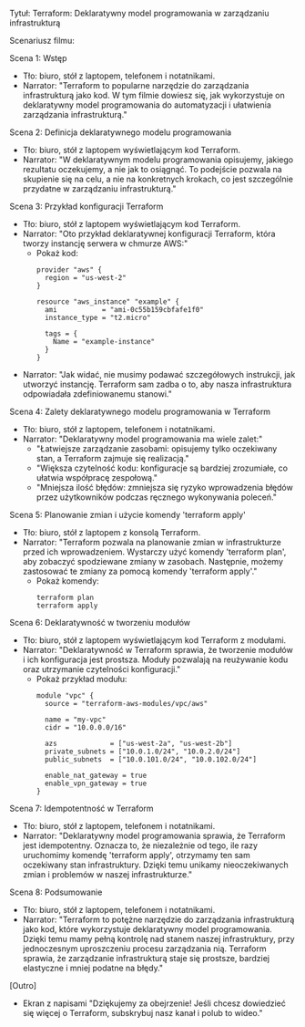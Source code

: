 Tytuł: Terraform: Deklaratywny model programowania w zarządzaniu infrastrukturą

Scenariusz filmu:

Scena 1: Wstęp
- Tło: biuro, stół z laptopem, telefonem i notatnikami.
- Narrator: "Terraform to popularne narzędzie do zarządzania infrastrukturą jako kod. W tym filmie dowiesz się, jak wykorzystuje on deklaratywny model programowania do automatyzacji i ułatwienia zarządzania infrastrukturą."

Scena 2: Definicja deklaratywnego modelu programowania
- Tło: biuro, stół z laptopem wyświetlającym kod Terraform.
- Narrator: "W deklaratywnym modelu programowania opisujemy, jakiego rezultatu oczekujemy, a nie jak to osiągnąć. To podejście pozwala na skupienie się na celu, a nie na konkretnych krokach, co jest szczególnie przydatne w zarządzaniu infrastrukturą."

Scena 3: Przykład konfiguracji Terraform
- Tło: biuro, stół z laptopem wyświetlającym kod Terraform.
- Narrator: "Oto przykład deklaratywnej konfiguracji Terraform, która tworzy instancję serwera w chmurze AWS:"
  - Pokaż kod:
    ```
    provider "aws" {
      region = "us-west-2"
    }

    resource "aws_instance" "example" {
      ami           = "ami-0c55b159cbfafe1f0"
      instance_type = "t2.micro"

      tags = {
        Name = "example-instance"
      }
    }
    ```
- Narrator: "Jak widać, nie musimy podawać szczegółowych instrukcji, jak utworzyć instancję. Terraform sam zadba o to, aby nasza infrastruktura odpowiadała zdefiniowanemu stanowi."

Scena 4: Zalety deklaratywnego modelu programowania w Terraform
- Tło: biuro, stół z laptopem, telefonem i notatnikami.
- Narrator: "Deklaratywny model programowania ma wiele zalet:"
  - "Łatwiejsze zarządzanie zasobami: opisujemy tylko oczekiwany stan, a Terraform zajmuje się realizacją."
  - "Większa czytelność kodu: konfiguracje są bardziej zrozumiałe, co ułatwia współpracę zespołową."
  - "Mniejsza ilość błędów: zmniejsza się ryzyko wprowadzenia błędów przez użytkowników podczas ręcznego wykonywania poleceń."

Scena 5: Planowanie zmian i użycie komendy 'terraform apply'
- Tło: biuro, stół z laptopem z konsolą Terraform.
- Narrator: "Terraform pozwala na planowanie zmian w infrastrukturze przed ich wprowadzeniem. Wystarczy użyć komendy 'terraform plan', aby zobaczyć spodziewane zmiany w zasobach. Następnie, możemy zastosować te zmiany za pomocą komendy 'terraform apply'."
  - Pokaż komendy:
    ```
    terraform plan
    terraform apply
    ```

Scena 6: Deklaratywność w tworzeniu modułów
- Tło: biuro, stół z laptopem wyświetlającym kod Terraform z modułami.
- Narrator: "Deklaratywność w Terraform sprawia, że tworzenie modułów i ich konfiguracja jest prostsza. Moduły pozwalają na reużywanie kodu oraz utrzymanie czytelności konfiguracji."
  - Pokaż przykład modułu:
    ```
    module "vpc" {
      source = "terraform-aws-modules/vpc/aws"

      name = "my-vpc"
      cidr = "10.0.0.0/16"

      azs             = ["us-west-2a", "us-west-2b"]
      private_subnets = ["10.0.1.0/24", "10.0.2.0/24"]
      public_subnets  = ["10.0.101.0/24", "10.0.102.0/24"]

      enable_nat_gateway = true
      enable_vpn_gateway = true
    }
    ```

Scena 7: Idempotentność w Terraform
- Tło: biuro, stół z laptopem, telefonem i notatnikami.
- Narrator: "Deklaratywny model programowania sprawia, że Terraform jest idempotentny. Oznacza to, że niezależnie od tego, ile razy uruchomimy komendę 'terraform apply', otrzymamy ten sam oczekiwany stan infrastruktury. Dzięki temu unikamy nieoczekiwanych zmian i problemów w naszej infrastrukturze."

Scena 8: Podsumowanie
- Tło: biuro, stół z laptopem, telefonem i notatnikami.
- Narrator: "Terraform to potężne narzędzie do zarządzania infrastrukturą jako kod, które wykorzystuje deklaratywny model programowania. Dzięki temu mamy pełną kontrolę nad stanem naszej infrastruktury, przy jednoczesnym uproszczeniu procesu zarządzania nią. Terraform sprawia, że zarządzanie infrastrukturą staje się prostsze, bardziej elastyczne i mniej podatne na błędy."

[Outro]
- Ekran z napisami "Dziękujemy za obejrzenie! Jeśli chcesz dowiedzieć się więcej o Terraform, subskrybuj nasz kanał i polub to wideo."

